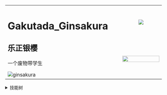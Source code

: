 
<table border="0" cellspacing="0" cellpadding="0">
      <tbody>
        <tr>
          <td rowspan="2" width="500">
            <h1>Gakutada_Ginsakura</h1>
            <h2>乐正银樱</h2>
            <p>一个废物带学生</p>
            <img src="https://count.getloli.com/get/@ginsakura?theme=rule34" alt="ginsakura" />
          </td>
          <td width="600" align="center">
            <img justify="center" align="center" src="https://github-stats.gakutada.xyz/api?username=Ginsakura&show_icons=true&count_private=true&hide_border=true&include_all_commits=true&theme=synthwave" />
          </td>
        </tr>
        <tr>
          <td width="600">
            <img justify="center" align="center" src="http://github-stats.gakutada.xyz/api/top-langs/?username=ginsakura&hide_border=true&layout=compact&hide=lua&theme=synthwave" style="width: 100%"/>
          </td>
        </tr>
      </tbody>
</table>



<details>
  <summary>技能树</summary>

**语言（菜的离谱）**
+ Python
+ C/C++
+ Java(JSP)
+ PHP/HTML/CSS/JS

**硬件类**
+ PCB设计
+ 基础电子产品制作

~~**生活技能**~~
+ ~~衣物缝补~~
+ ~~（对人类来说为时过早的）料理~~
+ ~~计算机维修~~

**游戏类**
+ 音游（狐菜瘾大）
+ FPS苦手
+ Moba苦手
+ 非常喜欢Galgame/Visual Novel
+ 东方厨

</details>
